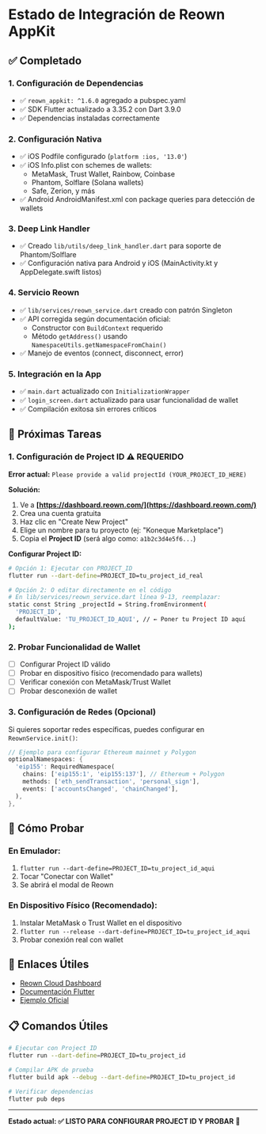 # Estado de Integración de Reown AppKit

## ✅ Completado

### 1. Configuración de Dependencias
- ✅ `reown_appkit: ^1.6.0` agregado a pubspec.yaml
- ✅ SDK Flutter actualizado a 3.35.2 con Dart 3.9.0
- ✅ Dependencias instaladas correctamente

### 2. Configuración Nativa
- ✅ iOS Podfile configurado (`platform :ios, '13.0'`)
- ✅ iOS Info.plist con schemes de wallets:
  - MetaMask, Trust Wallet, Rainbow, Coinbase
  - Phantom, Solflare (Solana wallets)
  - Safe, Zerion, y más
- ✅ Android AndroidManifest.xml con package queries para detección de wallets

### 3. Deep Link Handler
- ✅ Creado `lib/utils/deep_link_handler.dart` para soporte de Phantom/Solflare
- ✅ Configuración nativa para Android y iOS (MainActivity.kt y AppDelegate.swift listos)

### 4. Servicio Reown
- ✅ `lib/services/reown_service.dart` creado con patrón Singleton
- ✅ API corregida según documentación oficial:
  - Constructor con `BuildContext` requerido
  - Método `getAddress()` usando `NamespaceUtils.getNamespaceFromChain()`
- ✅ Manejo de eventos (connect, disconnect, error)

### 5. Integración en la App
- ✅ `main.dart` actualizado con `InitializationWrapper`
- ✅ `login_screen.dart` actualizado para usar funcionalidad de wallet
- ✅ Compilación exitosa sin errores críticos

## 🔄 Próximas Tareas

### 1. Configuración de Project ID ⚠️ **REQUERIDO**

**Error actual:** `Please provide a valid projectId (YOUR_PROJECT_ID_HERE)`

**Solución:**
1. Ve a **[https://dashboard.reown.com/](https://dashboard.reown.com/)**
2. Crea una cuenta gratuita
3. Haz clic en "Create New Project" 
4. Elige un nombre para tu proyecto (ej: "Koneque Marketplace")
5. Copia el **Project ID** (será algo como: `a1b2c3d4e5f6...`)

**Configurar Project ID:**
```bash
# Opción 1: Ejecutar con PROJECT_ID
flutter run --dart-define=PROJECT_ID=tu_project_id_real

# Opción 2: O editar directamente en el código
# En lib/services/reown_service.dart línea 9-13, reemplazar:
static const String _projectId = String.fromEnvironment(
  'PROJECT_ID',
  defaultValue: 'TU_PROJECT_ID_AQUI', // ← Poner tu Project ID aquí
);
```

### 2. Probar Funcionalidad de Wallet
- [ ] Configurar Project ID válido
- [ ] Probar en dispositivo físico (recomendado para wallets)
- [ ] Verificar conexión con MetaMask/Trust Wallet
- [ ] Probar desconexión de wallet

### 3. Configuración de Redes (Opcional)
Si quieres soportar redes específicas, puedes configurar en `ReownService.init()`:
```dart
// Ejemplo para configurar Ethereum mainnet y Polygon
optionalNamespaces: {
  'eip155': RequiredNamespace(
    chains: ['eip155:1', 'eip155:137'], // Ethereum + Polygon
    methods: ['eth_sendTransaction', 'personal_sign'],
    events: ['accountsChanged', 'chainChanged'],
  ),
},
```

## 📱 Cómo Probar

### En Emulador:
1. `flutter run --dart-define=PROJECT_ID=tu_project_id_aqui`
2. Tocar "Conectar con Wallet" 
3. Se abrirá el modal de Reown

### En Dispositivo Físico (Recomendado):
1. Instalar MetaMask o Trust Wallet en el dispositivo
2. `flutter run --release --dart-define=PROJECT_ID=tu_project_id_aqui`
3. Probar conexión real con wallet

## 🔗 Enlaces Útiles

- [Reown Cloud Dashboard](https://cloud.reown.com/)
- [Documentación Flutter](https://docs.reown.com/appkit/flutter/core/installation)
- [Ejemplo Oficial](https://github.com/reown-com/reown_flutter/tree/master/packages/reown_appkit/example)

## 📋 Comandos Útiles

```bash
# Ejecutar con Project ID
flutter run --dart-define=PROJECT_ID=tu_project_id

# Compilar APK de prueba
flutter build apk --debug --dart-define=PROJECT_ID=tu_project_id

# Verificar dependencias
flutter pub deps
```

---
**Estado actual: ✅ LISTO PARA CONFIGURAR PROJECT ID Y PROBAR** 🚀
